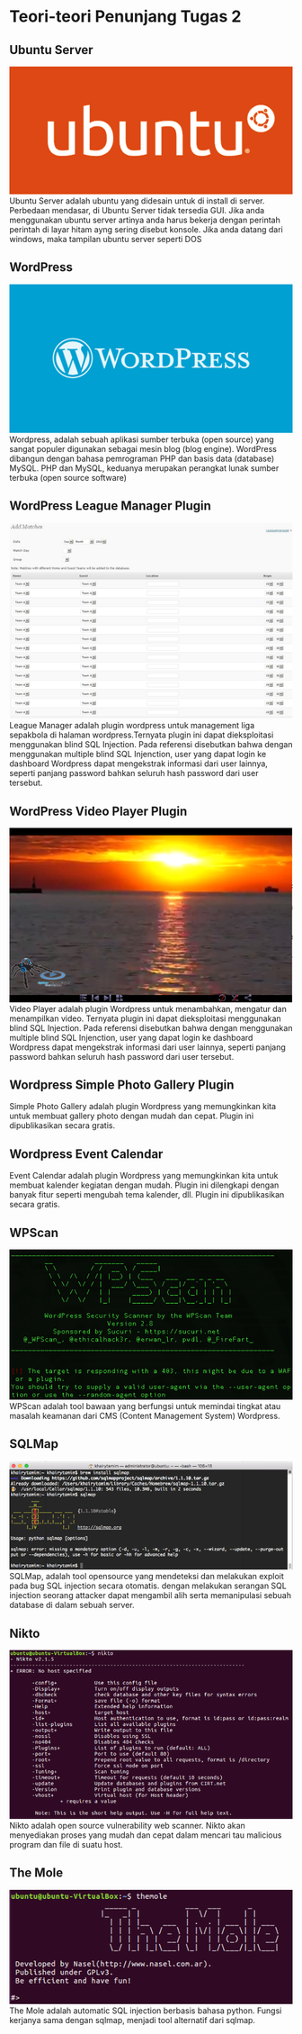 # Teori-teori Penunjang Tugas 2

## Ubuntu Server

![](/assets/teori-tugas2/ubuntu.png)  
Ubuntu Server adalah ubuntu yang didesain untuk di install di server. Perbedaan mendasar, di Ubuntu Server tidak tersedia GUI. Jika anda menggunakan ubuntu server artinya anda harus bekerja dengan perintah perintah di layar hitam ayng sering disebut konsole. Jika anda datang dari windows, maka tampilan ubuntu server seperti DOS

## WordPress

![](/assets/teori-tugas2/wordpress.png)  
Wordpress, adalah sebuah aplikasi sumber terbuka \(open source\) yang sangat populer digunakan sebagai mesin blog \(blog engine\). WordPress dibangun dengan bahasa pemrograman PHP dan basis data \(database\) MySQL. PHP dan MySQL, keduanya merupakan perangkat lunak sumber terbuka \(open source software\)

## WordPress League Manager Plugin

![](/assets/teori-tugas2/leaguemanager.png)  
League Manager adalah plugin wordpress untuk management liga sepakbola di halaman wordpress.Ternyata plugin ini dapat dieksploitasi menggunakan blind SQL Injection. Pada referensi disebutkan bahwa dengan menggunakan multiple blind SQL Injenction, user yang dapat login ke dashboard Wordpress dapat mengekstrak informasi dari user lainnya, seperti panjang password bahkan seluruh hash password dari user tersebut.

## WordPress Video Player Plugin

![](/assets/teori-tugas2/videoplayer.PNG)  
Video Player adalah plugin Wordpress untuk menambahkan, mengatur dan menampilkan video. Ternyata plugin ini dapat dieksploitasi menggunakan blind SQL Injection. Pada referensi disebutkan bahwa dengan menggunakan multiple blind SQL Injenction, user yang dapat login ke dashboard Wordpress dapat mengekstrak informasi dari user lainnya, seperti panjang password bahkan seluruh hash password dari user tersebut.

## Wordpress Simple Photo Gallery Plugin

Simple Photo Gallery adalah plugin Wordpress yang memungkinkan kita untuk membuat gallery photo dengan mudah dan cepat. Plugin ini dipublikasikan secara gratis.

## Wordpress Event Calendar

Event Calendar adalah plugin Wordpress yang memungkinkan kita untuk membuat kalender kegiatan dengan mudah. Plugin ini dilengkapi dengan banyak fitur seperti mengubah tema kalender, dll. Plugin ini dipublikasikan secara gratis.


## WPScan

![](/assets/teori-tugas2/wpscan.png)  
WPScan adalah tool bawaan yang berfungsi untuk memindai tingkat atau masalah keamanan dari CMS \(Content Management System\) Wordpress.

## SQLMap

![](/assets/sqlmap/1.png)  
SQLMap, adalah tool opensource yang mendeteksi dan melakukan exploit pada bug SQL injection secara otomatis. dengan melakukan serangan SQL injection seorang attacker dapat mengambil alih serta memanipulasi sebuah database di dalam sebuah server.

## Nikto

![](/assets/nikto-themole/nikto.PNG)
Nikto adalah open source vulnerability web scanner. Nikto akan menyediakan proses yang mudah dan cepat dalam mencari tau malicious program dan file di suatu host.

## The Mole

![](/assets/nikto-themole/themole.PNG)
The Mole adalah automatic SQL injection berbasis bahasa python. Fungsi kerjanya sama dengan sqlmap, menjadi tool alternatif dari sqlmap.


